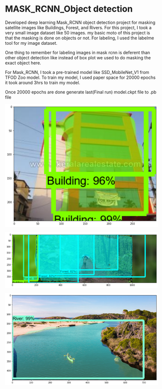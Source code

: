 # MASK_RCNN_Object detection

Developed deep learning Mask_RCNN object detection project for masking satellite images like Buildings, Forest, and Rivers.
For this project, I took a very small image dataset like 50 images. my basic moto of this project is that the masking is done on objects or not. 
For labeling, I used the labelme tool for my image dataset. 

One thing to remember for labeling images in mask rcnn is deferent than other object detection like instead of box plot we used to do masking the exact object here. 

For Mask_RCNN, I took a pre-trained model like SSD_MobileNet_V1 from TFOD Zoo model. To train my model, I  used paper space for 20000 epochs it took around 3hrs to train my model.

Once 20000 epochs are done generate last(Final run) model.ckpt file to .pb file








![](masking_images/image2.png)

![](masking_images/image3.png)

![](masking_images/image4.png)
